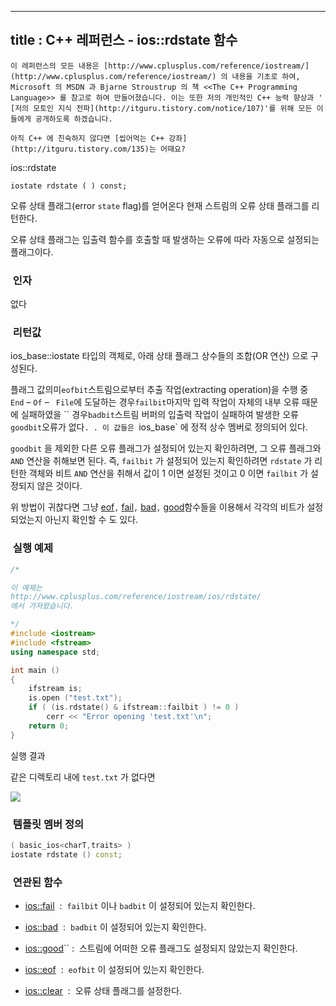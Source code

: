 ----------------
title : C++ 레퍼런스 - ios::rdstate 함수
--------------



```warning
이 레퍼런스의 모든 내용은 [http://www.cplusplus.com/reference/iostream/](http://www.cplusplus.com/reference/iostream/) 의 내용을 기초로 하여, Microsoft 의 MSDN 과 Bjarne Stroustrup 의 책 <<The C++ Programming Language>> 를 참고로 하여 만들어졌습니다. 이는 또한 저의 개인적인 C++ 능력 향상과 ' [저의 모토인 지식 전파](http://itguru.tistory.com/notice/107)'를 위해 모든 이들에게 공개하도록 하겠습니다.
```

```info
아직 C++ 에 친숙하지 않다면 [씹어먹는 C++ 강좌](http://itguru.tistory.com/135)는 어때요?
```

ios::rdstate




```info
iostate rdstate ( ) const;

```

오류 상태 플래그(error `state` flag)를 얻어온다
현재 스트림의 오류 상태 플래그를 리턴한다.

오류 상태 플래그는 입출력 함수를 호출할 때 발생하는 오류에 따라 자동으로 설정되는 플래그이다.



###  인자




없다



###  리턴값




ios_base::iostate 타입의 객체로, 아래 상태 플래그 상수들의 조합(OR 연산) 으로 구성된다.


플래그 값의미`eofbit`스트림으로부터 추출 작업(extracting operation)을 수행 중` End` – `Of` – ` File`에 도달하는 경우`failbit`마지막 입력 작업이 자체의 내부 오류 때문에 실패하였을 `` 경우`badbit`스트림 버퍼의 입출력 작업이 실패하여 발생한 오류`goodbit`오류가 없다`. .
이 값들은 `ios_base` 에 정적 상수 멤버로 정의되어 있다.

`goodbit` 을 제외한 다른 오류 플래그가 설정되어 있는지 확인하려면, 그 오류 플래그와 `AND` 연산을 취해보면 된다. 즉, `failbit` 가 설정되어 있는지 확인하려면 `rdstate` 가 리턴한 객체와 비트 `AND` 연산을 취해서 값이 1 이면 설정된 것이고 0 이면 `failbit` 가 설정되지 않은 것이다.

위 방법이 귀찮다면 그냥 [eof](http://itguru.tistory.com/167)`,` [fail](http://itguru.tistory.com/165)`,` [bad](http://itguru.tistory.com/166)`,` [good](http://itguru.tistory.com/164)함수들을 이용해서 각각의 비트가 설정되었는지 아닌지 확인할 수 도 있다.



###  실행 예제





```cpp
/*

이 예제는
http://www.cplusplus.com/reference/iostream/ios/rdstate/
에서 가져왔습니다.

*/
#include <iostream>
#include <fstream>
using namespace std;

int main ()
{
    ifstream is;
    is.open ("test.txt");
    if ( (is.rdstate() & ifstream::failbit ) != 0 )
        cerr << "Error opening 'test.txt'\n";
    return 0;
}
```


실행 결과

같은 디렉토리 내에 `test.txt` 가 없다면


![](http://img1.daumcdn.net/thumb/R1920x0/?fname=http%3A%2F%2Fcfile21.uf.tistory.com%2Fimage%2F193DD94F4F6E6A952D5EB7)




###  템플릿 멤버 정의





```cpp
( basic_ios<charT,traits> )
iostate rdstate () const;

```




###  연관된 함수






*  [ios::fail](http://itguru.tistory.com/165)  :  `failbit` 이나 `badbit` 이 설정되어 있는지 확인한다.



*  [ios::bad](http://itguru.tistory.com/166)  :  `badbit` 이 설정되어 있는지 확인한다.



*  [ios::good](http://itguru.tistory.com/164)`` :  스트림에 어떠한 오류 플래그도 설정되지 않았는지 확인한다.

*  [ios::eof](http://itguru.tistory.com/167)  :  `eofbit` 이 설정되어 있는지 확인한다.

*  [ios::clear](http://itguru.tistory.com/180)  :  오류 상태 플래그를 설정한다.





